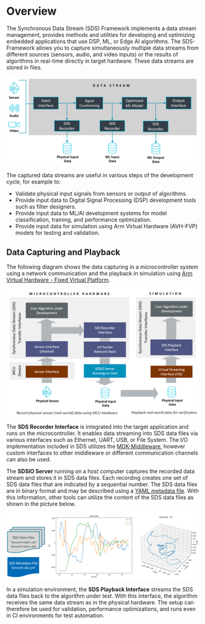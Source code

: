# Overview

<!-- markdownlint-disable MD013 -->
<!-- markdownlint-disable MD036 -->

The Synchronous Data Stream (SDS) Framework implements a data stream management, provides methods and utilities for developing and optimizing embedded applications that use DSP, ML, or Edge AI algorithms. The SDS-Framework allows you to capture simultaneously multiple data streams from different sources (sensors, audio, and video inputs) or the results of algorithms in real-time directly in target hardware. These data streams are stored in files.

![SDS-Recorder connected to different sources](images/SDS-Recording.png)

The captured data streams are useful in various steps of the development cycle, for example to:

- Validate physical input signals from sensors or output of algorithms.
- Provide input data to Digital Signal Processing (DSP) development tools such as filter designers.
- Provide input data to ML/AI development systems for model classification, training, and performance optimization.
- Provide input data for simulation using Arm Virtual Hardware (AVH-FVP) models for testing and validation.

## Data Capturing and Playback

The following diagram shows the data capturing in a microcontroller system using a network communication and the playback in simulation using [Arm Virtual Hardware - Fixed Virtual Platform](https://github.com/Arm-software/AVH).

![Workflow for simulation](images/Workflow.png)

The **SDS Recorder Interface** is integrated into the target application and runs on the microcontroller. It enables data streaming into SDS data files via various interfaces such as Ethernet, UART, USB, or File System. The I/O implementation included in SDS utilizes the [MDK-Middleware](https://www.keil.arm.com/packs/mdk-middleware-keil/overview/), however custom interfaces to other middleware or different communication channels can also be used.

The **SDSIO Server** running on a host computer captures the recorded data stream and stores it in SDS data files. Each recording creates one set of SDS data files that are indicated by a sequential number. The SDS data files are in binary format and may be described using a [YAML metadata file](https://github.com/ARM-software/SDS-Framework/tree/main/schema). With this information, other tools can utilize the content of the SDS data files as shown in the picture below.

![Analysis of SDS data files](images/Analyse.png)

In a simulation environment, the **SDS Playback Interface** streams the SDS data files back to the algorithm under test. With this interface, the algorithm receives the same data stream as in the physical hardware. The setup can therefore be used for validation, performance optimizations, and runs even in CI environments for test automation.

